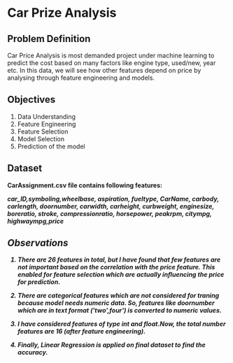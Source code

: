 # Car Prize Analysis

## Problem Definition  

Car Price Analysis is most demanded project under machine learning to predict the cost based on many factors like engine type, used/new, year etc.
In this data, we will see how other features depend on price by analysing through feature engineering and models. 

## Objectives

1. Data Understanding
2. Feature Engineering
3. Feature Selection
4. Model Selection
5. Prediction of the model

## Dataset

<b> CarAssignment.csv file contains following features:<b>
  
<i>car_ID,symboling,wheelbase, aspiration, fueltype, CarName, carbody, carlength, doornumber, carwidth, carheight, curbweight, enginesize, boreratio, stroke, compressionratio, horsepower, peakrpm, citympg, highwaympg,price<i>
  
## Observations

1. There are 26 features in total, but I have found that few features are not important based on the correlation with the price feature. This enabled for feature selection which are actually influencing the price for prediction.

2. There are categorical features which are not considered for traning because model needs numeric data. So, features like doornumber which are in text format ('two',four') is converted to numeric values. 

3. I have considered features of type int and float.Now, the total number features are 16 (after feature engineering).

4. Finally, Linear Regression is applied on final dataset to find the accuracy.

